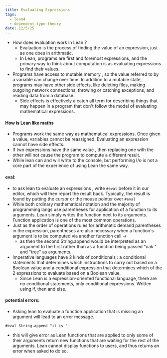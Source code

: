 ```yaml
---
title: Evaluating Expressions
tags:
  - lean4
  - dependent-type-theory
date: 12/5/25
---
```

- How does evaluation work in Lean ?
	- Evaluation is the process of finding the value of an expression, just as one does in arithmatic.
	- In Lean, programs are first and foremost expressions, and the primary way to think about computation is as evaluating expressions to find their values.
- Programs have access to mutable memory , so the value referred to by a variable can change over time. In addition to a mutable state, programs may have other side effects, like deleting files, making outgoing network connections, throwing or catching exceptions, and reading data from a database.
	- Side effects is effectively a catch all term for describing things that may happen in a program that don't follow the model of evaluating mathematical expressions.
#### How is Lean like maths
- Programs work the same way as mathematical expressions. Once given a value, variables cannot be reassigned. Evaluating an expression cannot have side effects.
- If two expressions have the same value , then replacing one with the other will not cause the program to compute a different result.
- While lean can and will write to the console, but performing I/o is not a core part of the experience of using Lean the same way.

#### eval:
- to ask lean to evaluate an expressions , write `#eval` before it in our editor, which will then report the result back. Typically, the result is found by putting the cursor or the mouse pointer over `#eval` 
- While both ordinary mathematical notation and the majority of programming langs use parentheses for application of a function to its arguments, Lean simply writes the function next to its arguments. Function application is one of the most common operations.
- Just as the order of operations rules for arithmatic demand parentheses in the expression, parentheses are also necessary when a function's argument is to be computed via another function call -> 
	- as then the second String.append would be interpreted as an argument to the first rather than as a function being passed "oak " and "tree" as arguments.
- Imperative languages have 2 kinds of conditionals : a conditional statements that determines which instructions to carry out based on a Boolean value and a conditional expression that determines which of the 2 expressions to evaluate based on a Boolean value.
	- Since Lean is a expression-oriented functional language, there are no conditional statements, only conditional expressions. Written using if, then and else.

#### potential errors:
- Asking lean to evaluate a function application that is missing an argument will lead to an error message.
```lean
#eval String.append "it is "
```
- this will give error as Lean functions that are applied to only some of their arguments return new functions that are waiting for the rest of the arguments. Lean cannot display functions to users, and thus returns an error when asked to do so.


